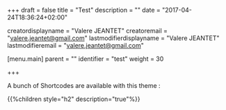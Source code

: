 +++
draft = false
title = "Test"
description = ""
date = "2017-04-24T18:36:24+02:00"

creatordisplayname = "Valere JEANTET"
creatoremail = "valere.jeantet@gmail.com"
lastmodifierdisplayname = "Valere JEANTET"
lastmodifieremail = "valere.jeantet@gmail.com"

[menu.main]
parent = ""
identifier = "test"
weight = 30

+++

A bunch of Shortcodes are available with this theme :

{{%children style="h2" description="true"%}}
